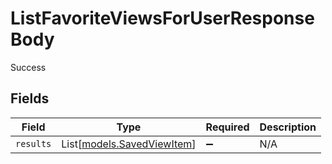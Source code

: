# ListFavoriteViewsForUserResponseBody

Success


## Fields

| Field                                                    | Type                                                     | Required                                                 | Description                                              |
| -------------------------------------------------------- | -------------------------------------------------------- | -------------------------------------------------------- | -------------------------------------------------------- |
| `results`                                                | List[[models.SavedViewItem](../models/savedviewitem.md)] | :heavy_minus_sign:                                       | N/A                                                      |